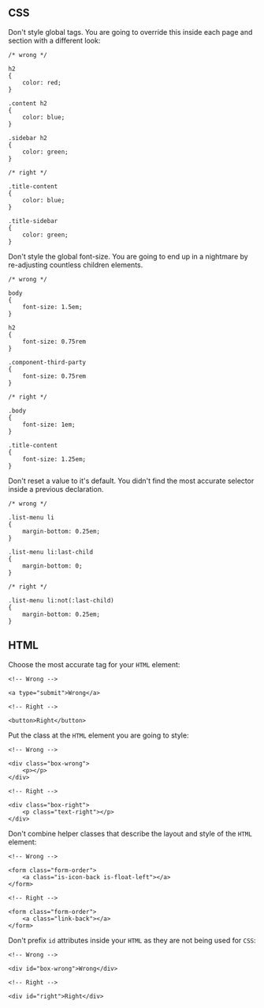 CSS
---

Don't style global tags. You are going to override this inside each page and section with a different look:

```
/* wrong */

h2
{
	color: red;
}

.content h2
{
	color: blue;
}

.sidebar h2
{
	color: green;
}
```

```
/* right */

.title-content
{
	color: blue;
}

.title-sidebar
{
	color: green;
}
```

Don't style the global font-size. You are going to end up in a nightmare by re-adjusting countless children elements.

```
/* wrong */

body
{
	font-size: 1.5em;
}

h2
{
	font-size: 0.75rem
}

.component-third-party
{
	font-size: 0.75rem
}
```

```
/* right */

.body
{
	font-size: 1em;
}

.title-content
{
	font-size: 1.25em;
}
```

Don't reset a value to it's default. You didn't find the most accurate selector inside a previous declaration.

```
/* wrong */

.list-menu li
{
	margin-bottom: 0.25em;
}

.list-menu li:last-child
{
	margin-bottom: 0;
}
```

```
/* right */

.list-menu li:not(:last-child)
{
	margin-bottom: 0.25em;
}
```


HTML
----

Choose the most accurate tag for your `HTML` element:

```
<!-- Wrong -->

<a type="submit">Wrong</a>
```

```
<!-- Right -->

<button>Right</button>
```

Put the class at the `HTML` element you are going to style:
 
```
<!-- Wrong -->

<div class="box-wrong">
	<p></p>
</div>
```

```
<!-- Right -->

<div class="box-right">
	<p class="text-right"></p>
</div>
```

Don't combine helper classes that describe the layout and style of the `HTML` element:
 
```
<!-- Wrong -->

<form class="form-order">
	<a class="is-icon-back is-float-left"></a>
</form>
```

```
<!-- Right -->

<form class="form-order">
	<a class="link-back"></a>
</form>
```

Don't prefix `id` attributes inside your `HTML` as they are not being used for `CSS`:

```
<!-- Wrong -->

<div id="box-wrong">Wrong</div>
```

```
<!-- Right -->

<div id="right">Right</div>
```
